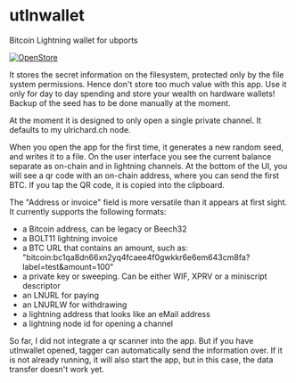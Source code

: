 # utlnwallet
Bitcoin Lightning wallet for ubports

[![OpenStore](https://open-store.io/badges/en_US.svg)](https://open-store.io/app/utlnwallet.ulrichard)

It stores the secret information on the filesystem, protected only by the file system permissions. Hence don't store too much value with this app. Use it only for day to day spending and store your wealth on hardware wallets! Backup of the seed has to be done manually at the moment.

At the moment it is designed to only open a single private channel. It defaults to my ulrichard.ch node.

When you open the app for the first time, it generates a new random seed, and writes it to a file. On the user interface you see the current balance separate as on-chain and in lightning channels. At the bottom of the UI, you will see a qr code with an on-chain address, where you can send the first BTC. If you tap the QR code, it is copied into the clipboard.

The "Address or invoice" field is more versatile than it appears at first sight. It currently supports the following formats:
* a Bitcoin address, can be legacy or Beech32
* a BOLT11 lightning invoice
* a BTC URL that contains an amount, such as: "bitcoin:bc1qa8dn66xn2yq4fcaee4f0gwkkr6e6em643cm8fa?label=test&amount=100"
* a private key or sweeping. Can be either WIF, XPRV or a miniscript descriptor
* an LNURL for paying
* an LNURLW for withdrawing
* a lightning address that looks like an eMail address
* a lightning node id for opening a channel

So far, I did not integrate a qr scanner into the app. But if you have utlnwallet opened, tagger can automatically send the information over. If it is not already running, it will also start the app, but in this case, the data transfer doesn't work yet.
